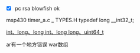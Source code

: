 - [x] pc rsa blowfish ok

msp430 
	timer_a.c
	_ TYPES.H 
		typedef	long			__int32_t;

[ int、long、long int、long long、uint64_t](https://blog.csdn.net/u012351051/article/details/122031100)

ar有一个地方错误 war数组









	